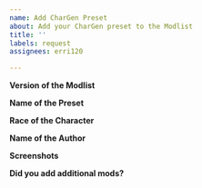 ```yaml
---
name: Add CharGen Preset
about: Add your CharGen preset to the Modlist
title: ''
labels: request
assignees: erri120

---
```


**Version of the Modlist**

**Name of the Preset**

**Race of the Character**

**Name of the Author**

**Screenshots**

**Did you add additional mods?**
